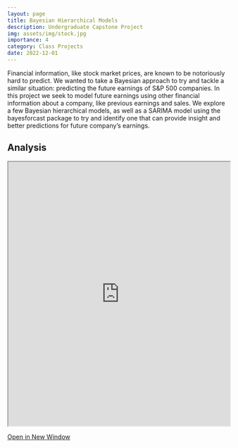 ```yaml
---
layout: page
title: Bayesian Hierarchical Models
description: Undergraduate Capstone Project
img: assets/img/stock.jpg
importance: 4
category: Class Projects
date: 2022-12-01
---
```


Financial information, like stock market prices, are known to be notoriously hard to predict. We wanted to take a Bayesian approach to try and tackle a similar situation: predicting the future earnings of S&P 500 companies. In this project we seek to model future earnings using other financial information about a company, like previous earnings and sales. We explore a few Bayesian hierarchical models, as well as a SARIMA model using the bayesforcast package to try and identify one that can provide insight and better predictions for future company’s earnings.

## Analysis

<iframe src="https://nolan-meyer.github.io/bayesian-finance/" width="100%" height="600px"></iframe>

[Open in New Window](https://nolan-meyer.github.io/bayesian-finance/)
